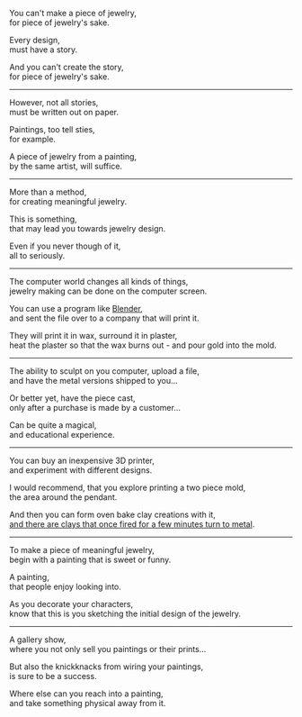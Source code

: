 You can't make a piece of jewelry,\
for piece of jewelry's sake.

Every design,\
must have a story.

And you can't create the story,\
for piece of jewelry's sake.

---

However, not all stories,\
must be written out on paper.

Paintings, too tell sties,\
for example.

A piece of jewelry from a painting,\
by the same artist, will suffice.

---

More than a method,\
for creating meaningful jewelry.

This is something,\
that may lead you towards jewelry design.

Even if you never though of it,\
all to seriously.

---

The computer world changes all kinds of things,\
jewelry making can be done on the computer screen.

You can use a program like [Blender](https://www.youtube.com/results?search_query=blender+jewelry+design),\
and sent the file over to a company that will print it.

They will print it in wax, surround it in plaster,\
heat the plaster so that the wax burns out - and pour gold into the mold.

---

The ability to sculpt on you computer, upload a file,\
and have the metal versions shipped to you...

Or better yet, have the piece cast,\
only after a purchase is made by a customer...

Can be quite a magical,\
and educational experience.

---

You can buy an inexpensive 3D printer,\
and experiment with different designs.

I would recommend, that you explore printing a two piece mold,\
the area around the pendant.

And then you can form oven bake clay creations with it,\
[and there are clays that once fired for a few minutes turn to metal](https://www.youtube.com/watch?v=LVXuuC5akQA).

---

To make a piece of meaningful jewelry,\
begin with a painting that is sweet or funny.

A painting,\
that people enjoy looking into.

As you decorate your characters,\
know that this is you sketching the initial design of the jewelry.

---

A gallery show,\
where you not only sell you paintings or their prints...

But also the knickknacks from wiring your paintings,\
is sure to be a success.

Where else can you reach into a painting,\
and take something physical away from it.
